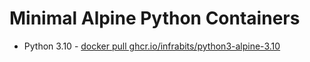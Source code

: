 # Minimal Alpine Python Containers

* Python 3.10 - [docker pull ghcr.io/infrabits/python3-alpine-3.10](ghcr.io/infrabits/python3-alpine-3.10:latest)
